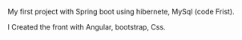 My first project with Spring boot using hibernete, MySql (code Frist).

I Created the front with Angular, bootstrap, Css.
